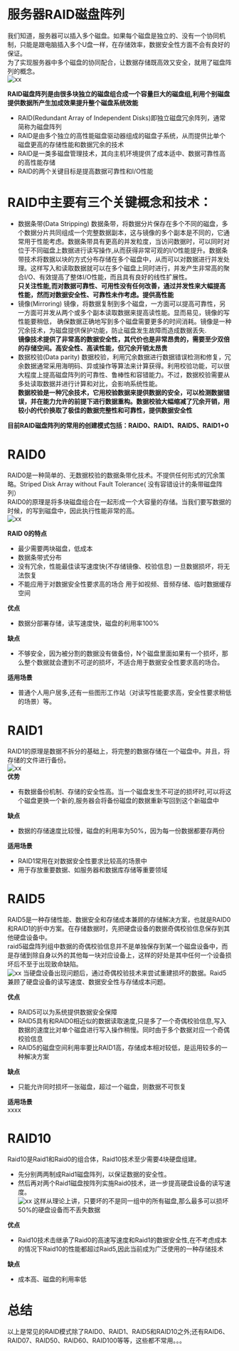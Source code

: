 # 服务器RAID磁盘阵列
我们知道，服务器可以插入多个磁盘。如果每个磁盘是独立的、没有一个协同机制，只能是跟电脑插入多个U盘一样，在存储效率，数据安全性方面不会有良好的保证。  
为了实现服务器中多个磁盘的协同配合，让数据存储既高效又安全，就用了磁盘阵列的概念。  
![xx](pic/1.png)  

**RAID磁盘阵列是由很多块独立的磁盘组合成一个容量巨大的磁盘组,利用个别磁盘提供数据所产生加成效果提升整个磁盘系统效能**    
  - RAID(Redundant Array of Independent Disks)即独立磁盘冗余阵列，通常简称为磁盘阵列  
  - RAID是由多个独立的高性能磁盘驱动器组成的磁盘子系统，从而提供比单个磁盘更高的存储性能和数据冗余的技术  
  - RAID是一类多磁盘管理技术，其向主机环境提供了成本适中、数据可靠性高的高性能存储  
  - RAID的两个关键目标是提高数据可靠性和I/O性能  

# RAID中主要有三个关键概念和技术：
- 数据条带(Data Stripping)
  数据条带，将数据分片保存在多个不同的磁盘，多个数据分片共同组成一个完整数据副本，这与镜像的多个副本是不同的，它通常用于性能考虑。数据条带具有更高的并发粒度，当访问数据时，可以同时对位于不同磁盘上数据进行读写操作,从而获得非常可观的I/O性能提升。数据条带技术将数据以块的方式分布存储在多个磁盘中，从而可以对数据进行并发处理。这样写入和读取数据就可以在多个磁盘上同时进行，并发产生非常高的聚合I/O、有效提高了整体I/O性能，而且具有良好的线性扩展性。  
  **只关注性能,而对数据可靠性、可用性没有任何改善，通过并发性来大幅提高性能，然而对数据安全性、可靠性未作考虑。提供高性能**  
- 镜像(Mirroring)
  镜像，将数据复制到多个磁盘，一方面可以提高可靠性，另一方面可并发从两个或多个副本读取数据来提高读性能。显而易见，镜像的写性能要稍低， 确保数据正确地写到多个磁盘需要更多的时间消耗。镜像是一种冗余技术，为磁盘提供保护功能，防止磁盘发生故障而造成数据丢失.  
  **镜像技术提供了非常高的数据安全性，其代价也是非常昂贵的，需要至少双倍的存储空间。高安全性、高读性能，但冗余开销太昂贵**  
- 数据校验(Data parity)
  数据校验，利用冗余数据进行数据错误检测和修复，冗余数据通常采用海明码、异或操作等算法来计算获得。利用校验功能，可以很大程度上提高磁盘阵列的可靠性、鲁棒性和容错能力。不过，数据校验需要从多处读取数据并进行计算和对比，会影响系统性能。  
  **数据校验是一种冗余技术，它用校验数据来提供数据的安全，可以检测数据错误，并在能力允许的前提下进行数据重构。数据校验大幅缩减了冗余开销，用较小的代价换取了极佳的数据完整性和可靠性，提供数据安全性**  


**目前RAID磁盘阵列的常用的创建模式包括：RAID0、RAID1、RAID5、RAID1+0**

# RAID0
RAID0是一种简单的、无数据校验的数据条带化技术。不提供任何形式的冗余策略。Striped Disk Array without Fault Tolerance( 没有容错设计的条带磁盘阵列）  
RAID0的原理是将多块磁盘组合在一起形成一个大容量的存储。当我们要写数据的时候，的写到磁盘中，因此执行性能非常的高。  
![xx](pic/2.png) 

**RAID 0的特点**  
  - 最少需要两块磁盘，低成本
  - 数据条带式分布
  - 没有冗余，性能最佳读写速度快(不存储镜像、校验信息) 一旦数据损坏，将无法恢复
  - 不能应用于对数据安全性要求高的场合 用于如视频、音频存储、临时数据缓存空间
 
**优点**  
  * 数据分部署存储，读写速度快，磁盘的利用率100%

**缺点**  
  * 不够安全，因为被分割的数据没有做备份，N个磁盘里面如果有一个损坏，那么整个数据就会遭到不可逆的损坏，不适合用于数据安全性要求高的场合。  

**适用场景**   
  * 普通个人用户居多,还有一些图形工作站（对读写性能要求高，安全性要求稍低的场景）等。  

# RAID1
RAID1的原理是数据不拆分的基础上，将完整的数据存储在一个磁盘中。并且，将存储的文件进行备份。  
![xx](pic/3.png)  
**优势**  
  * 有数据备份机制、存储的安全性高。当一个磁盘发生不可逆的损坏时,可以将这个磁盘更换一个新的,服务器会将备份磁盘的数据重新写回到这个新磁盘中  

**缺点**  
  * 数据的存储速度比较慢，磁盘的利用率为50%，因为每一份数据都要存两份

**适用场景**  
  * RAID1常用在对数据安全性要求比较高的场景中
  * 用于存放重要数据、如服务器和数据库存储等重要领域

# RAID5
RAID5是一种存储性能、数据安全和存储成本兼顾的存储解决方案，也就是RAID0和RAID1的折中方案。在存储数据时，先把硬盘设备的数据奇偶校验信息保存到其他硬盘设备中。  
raid5磁盘阵列组中数据的奇偶校验信息并不是单独保存到某一个磁盘设备中，而是存储到除自身以外的其他每一块对应设备上，这样的好处是其中任何一个设备损坏后不至于出现致命缺陷。  
![xx](pic/4.png) 
当硬盘设备出现问题后，通过奇偶校验技术来尝试重建损坏的数据。Raid5兼顾了硬盘设备的读写速度、数据安全性与存储成本问题。  

**优点**  
  * RAID5可以为系统提供数据安全保障 
  * RAID5具有和RAID0相近似的数据读取速度,只是多了一个奇偶校验信息,写入数据的速度比对单个磁盘进行写入操作稍慢。同时由于多个数据对应一个奇偶校验信息 
  * RAID5的磁盘空间利用率要比RAID1高，存储成本相对较低，是运用较多的一种解决方案 

**缺点**  
  * 只能允许同时损坏一张磁盘，超过一个磁盘，则数据不可恢复  

**适用场景**  
  xxxx

# RAID10
Raid10是Raid1和Raid0的组合体，Raid10技术至少需要4块硬盘组建。
-  先分别两两制成Raid1磁盘阵列，以保证数据的安全性。
-  然后再对两个Raid1磁盘按阵列实施Raid0技术，进一步提高硬盘设备的读写速度。  
![xx](pic/5.png)
这样从理论上讲，只要坏的不是同一组中的所有磁盘,那么最多可以损坏50%的硬盘设备而不丢失数据  

**优点**  
  * Raid10技术击继承了Raid0的高速写速度和Raid1的数据安全性,在不考虑成本的情况下Raid10的性能都超过Raid5,因此当前成为广泛使用的一种存储技术  

**缺点**  
  * 成本高、磁盘的利用率低  

# 总结
以上是常见的RAID模式除了RAID0、RAID1、RAID5和RAID10之外;还有RAID6、RAID07、RAID50、RAID60、RAID100等等，这些都不常用。。。  

